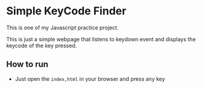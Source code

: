 # Simple KeyCode Finder

This is one of my Javascript practice project.

This is just a simple webpage that listens to keydown event and displays the keycode of the key pressed.

## How to run

* Just open the `index,html` in your browser and press any key
